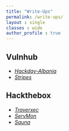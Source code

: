 ```yaml
---
title: "Write-Ups"
permalink: /write-ups/
layout : single
classes : wide
author_profile : true
---
```


## Vulnhub

- *[Hackday-Albania](https://pi0x73.github.io/Vulnhub-HackDay-Albania/)*
- *[Stripes](https://pi0x73.github.io/Stripe-Vulnhub/)*

## Hackthebox

- *[Traverxec](https://pi0x73.github.io/TRAVERXEC-HTB/)* 
- *[ServMon](https://pi0x73.github.io/ServMon-HackTheBox/)*
- *[Sauna](https://pi0x73.github.io/Sauna-HackTheBox/)*
